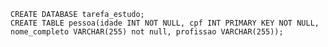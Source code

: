 
~~~Crie a estrutura de uma tabela com CREATE TABLE
CREATE DATABASE tarefa_estudo;
CREATE TABLE pessoa(idade INT NOT NULL, cpf INT PRIMARY KEY NOT NULL, nome_completo VARCHAR(255) not null, profissao VARCHAR(255));
~~~
~~~Adicione dados no banco com o INSERT
~~~
~~~Realize consultas com SELECT
~~~
~~~Atualize e apague dados com UPDATE e DELETE
~~~
~~~Filtre os seus registros com WHERE
~~~
~~~Ordene os seus dados com o ORDER BY
~~~
~~~Junte registros de tabelas com JOIN
~~~
